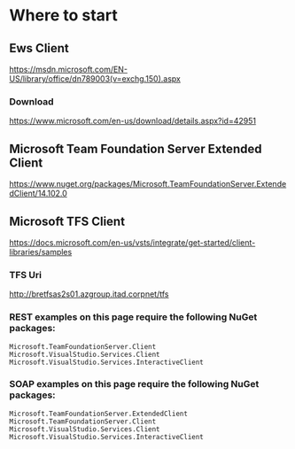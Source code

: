 # Where to start

## Ews Client
https://msdn.microsoft.com/EN-US/library/office/dn789003(v=exchg.150).aspx
### Download
https://www.microsoft.com/en-us/download/details.aspx?id=42951

## Microsoft Team Foundation Server Extended Client 
https://www.nuget.org/packages/Microsoft.TeamFoundationServer.ExtendedClient/14.102.0

## Microsoft TFS Client
https://docs.microsoft.com/en-us/vsts/integrate/get-started/client-libraries/samples

### TFS Uri
http://bretfsas2s01.azgroup.itad.corpnet/tfs

### REST examples on this page require the following NuGet packages:

    Microsoft.TeamFoundationServer.Client
    Microsoft.VisualStudio.Services.Client
    Microsoft.VisualStudio.Services.InteractiveClient
	
### SOAP examples on this page require the following NuGet packages:

    Microsoft.TeamFoundationServer.ExtendedClient
    Microsoft.TeamFoundationServer.Client
    Microsoft.VisualStudio.Services.Client
    Microsoft.VisualStudio.Services.InteractiveClient